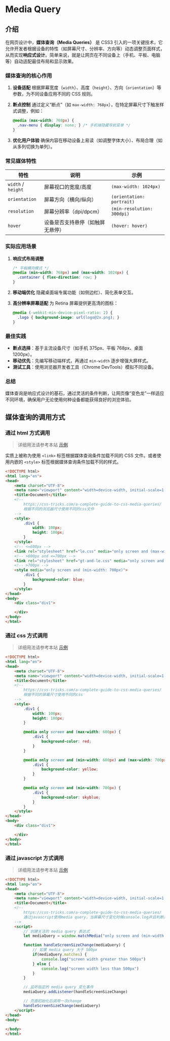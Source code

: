 # Media Query



## 介绍

在网页设计中，**媒体查询（Media Queries）** 是 CSS3 引入的一项关键技术，它允许开发者根据设备的特性（如屏幕尺寸、分辨率、方向等）动态调整页面样式，从而实现**响应式设计**。简单来说，就是让网页在不同设备上（手机、平板、电脑等）自动适配最佳布局和显示效果。

### **媒体查询的核心作用**

1. **设备适配**
   根据屏幕宽度（`width`）、高度（`height`）、方向（`orientation`）等参数，为不同设备应用不同的 CSS 规则。

2. **断点控制**
   通过定义“断点”（如 `max-width: 768px`），在特定屏幕尺寸下触发样式调整，例如：

   ```css
   @media (max-width: 768px) {
     .nav-menu { display: none; } /* 手机端隐藏导航菜单 */
   }
   ```

3. **优化用户体验**
   确保内容在移动设备上易读（如调整字体大小）、布局合理（如从多列切换为单列）。

### **常见媒体特性**



| 特性               | 说明                             | 示例                       |
| ------------------ | -------------------------------- | -------------------------- |
| `width` / `height` | 屏幕视口的宽度/高度              | `(max-width: 1024px)`      |
| `orientation`      | 屏幕方向（横向/纵向）            | `(orientation: portrait)`  |
| `resolution`       | 屏幕分辨率（dpi/dpcm）           | `(min-resolution: 300dpi)` |
| `hover`            | 设备是否支持悬停（如触屏无悬停） | `(hover: hover)`           |



### **实际应用场景**

1. **响应式布局调整**

   ```css
   /* 平板横向模式 */
   @media (min-width: 768px) and (max-width: 1024px) {
     .container { flex-direction: row; }
   }
   ```

2. **移动端优化**
   隐藏桌面端专属功能（如侧边栏）、简化表单交互。

3. **高分辨率屏幕适配**
   为 Retina 屏幕提供更高清的图标：

   ```css
   @media (-webkit-min-device-pixel-ratio: 2) {
     .logo { background-image: url(logo@2x.png); }
   }
   ```

### **最佳实践**

- **断点选择**：基于主流设备尺寸（如手机 375px、平板 768px、桌面 1200px）。
- **移动优先**：先编写移动端样式，再通过 `min-width` 逐步增强大屏样式。
- **测试工具**：使用浏览器开发者工具（Chrome DevTools）模拟不同设备。

### **总结**

媒体查询是响应式设计的基石，通过灵活的条件判断，让网页像“变色龙”一样适应不同环境，确保用户无论使用何种设备都能获得良好的浏览体验。



## 媒体查询的调用方式



### 通过 html 方式调用

>详细用法请参考本站 [示例](https://gitee.com/dexterleslie/demonstration/blob/main/front-end/html+js+css/css-media-query/demo-using-media-query-with-html.html)

实质上被称为使用 `<link>` 标签根据媒体查询条件加载不同的 CSS 文件。或者使用内嵌的 `<style>` 标签根据媒体查询条件加载不同的样式。

```html
<!DOCTYPE html>
<html lang="en">
<head>
    <meta charset="UTF-8">
    <meta name="viewport" content="width=device-width, initial-scale=1.0">
    <title>Document</title>
    <!--
        https://css-tricks.com/a-complete-guide-to-css-media-queries/
        根据不同的浏览器尺寸使用不同的css文件
    -->
    <style>
        .div1 {
            width: 100px;
            height: 100px;
        }
    </style>
    <!-- <=600px -->
    <link rel="stylesheet" href="le.css" media="only screen and (max-width: 600px)">
    <!-- >600px and <=700px -->
    <link rel="stylesheet" href="gt-and-le.css" media="only screen and (min-width: 600px) and (max-width: 700px)">
    <!-- >700px -->
    <style media="only screen and (min-width: 700px)">
        .div1 {
            background-color: blue;
        }
    </style>
</head>
<body>
    <div class="div1">

    </div>
</body>
</html>
```



### 通过 css 方式调用

>详细用法请参考本站 [示例](https://gitee.com/dexterleslie/demonstration/blob/main/front-end/html+js+css/css-media-query/demo-using-media-query-with-css.html)

```html
<!DOCTYPE html>
<html lang="en">
<head>
    <meta charset="UTF-8">
    <meta name="viewport" content="width=device-width, initial-scale=1.0">
    <title>Document</title>
    <!--
        https://css-tricks.com/a-complete-guide-to-css-media-queries/
        根据不同的屏幕尺寸使用不同的css
    -->
    <style>
        .div1 {
            width: 100px;
            height: 100px;
        }

        @media only screen and (max-width: 600px) {
            .div1 {
                background-color: red;
            }
        }

        @media only screen and (min-width: 600px) and (max-width: 700px) {
            .div1 {
                background-color: yellow;
            }
        }

        @media only screen and (min-width: 700px) {
            .div1 {
                background-color: skyblue;
            }
        }
    </style>
</head>
<body>
    <div class="div1">

    </div>
</body>
</html>
```



### 通过 javascript 方式调用

>详细用法请参考本站 [示例](https://gitee.com/dexterleslie/demonstration/blob/main/front-end/html+js+css/css-media-query/demo-using-media-query-with-javascript.html)

```html
<!DOCTYPE html>
<html lang="en">
<head>
    <meta charset="UTF-8">
    <meta name="viewport" content="width=device-width, initial-scale=1.0">
    <title>Document</title>
    <!--
        https://css-tricks.com/a-complete-guide-to-css-media-queries/
        通过javascript使用media query，当屏幕尺寸变化时候console.log并且判断是否小于500px
    -->
    <script>
        // 创建关注的 media query 表达式
        let mediaQuery = window.matchMedia("only screen and (min-width: 500px)")

        function handleScreenSizeChange(mediaQuery) {
            // 如果 media query 大于 500px
            if(mediaQuery.matches) {
                console.log("screen width greater than 500px")
            } else {
                console.log("screen width less than 500px")
            }
        }

        // 监听指定的 media query 变化事件
        mediaQuery.addListener(handleScreenSizeChange)

        // 页面初始化后调用一次change
        handleScreenSizeChange(mediaQuery)
    </script>
</head>
<body>
    
</body>
</html>
```

